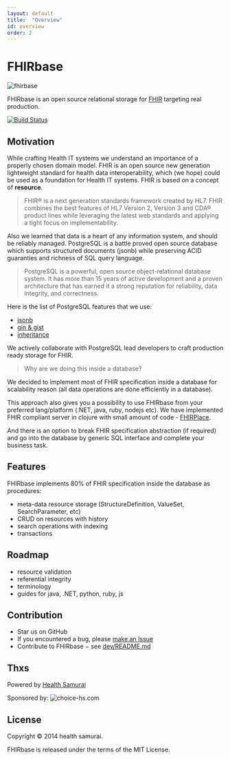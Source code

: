 ```yaml
---
layout: default
title:  "Overview"
id: overview
order: 2
---
```


# FHIRbase

![fhirbase](https://avatars3.githubusercontent.com/u/6482975?v=3&s=400)

FHIRbase is an open source relational storage for
[FHIR](http://hl7.org/implement/standards/fhir/) targeting real production.

[![Build Status](https://travis-ci.org/fhirbase/fhirbase.png?branch=master)](https://travis-ci.org/fhirbase/fhirbase)

## Motivation

While crafting Health IT systems we understand an importance of a
properly chosen domain model. FHIR is an open source new generation
lightweight standard for health data interoperability, which (we hope)
could be used as a foundation for Health IT systems. FHIR is based
on a concept of __resource__.

> FHIR® is a next generation standards framework created by HL7.  FHIR
> combines the best features of HL7 Version 2, Version 3 and CDA®
> product lines while leveraging the latest web standards and applying
> a tight focus on implementability.

Also we learned that data is a heart of any information system, and
should be reliably managed. PostgreSQL is a battle proved open source
database which supports structured documents (jsonb) while
preserving ACID guaranties and richness of SQL query language.

> PostgreSQL is a powerful, open source object-relational database
> system.  It has more than 15 years of active development and a
> proven architecture that has earned it a strong reputation for
> reliability, data integrity, and correctness.

Here is the list of PostgreSQL features that we use:

* [jsonb](http://www.postgresql.org/docs/9.4/static/functions-json.html)
* [gin & gist](http://www.postgresql.org/docs/9.1/static/textsearch-indexes.html)
* [inheritance](http://www.postgresql.org/docs/9.4/static/tutorial-inheritance.html)

We actively collaborate with PostgreSQL lead developers to craft
production ready storage for FHIR.

> Why are we doing this inside a database?

We decided to implement most of FHIR specification inside a database for
scalability reason (all data operations are done efficiently in a database).

This approach also gives you a possibility to use FHIRbase from your
preferred lang/platform (.NET, java, ruby, nodejs etc).
We have implemented FHIR compliant server in clojure with small amount of
code - [FHIRPlace](https://github.com/fhirbase/fhirplace/).

And there is an option to break FHIR specification abstraction (if required) and
go into the database by generic SQL interface and complete your business task.


## Features

FHIRbase implements 80% of FHIR specification inside the database as
procedures:

* meta-data resource storage (StructureDefinition, ValueSet, SearchParameter, etc)
* CRUD on resources with history
* search operations with indexing
* transactions


## Roadmap

* resource validation
* referential integrity
* terminology
* guides for java, .NET, python, ruby, js

## Contribution

* Star us on GitHub
* If you encountered a bug, please [make an Issue](https://github.com/fhirbase/fhirplace/issues/new)
* Contribute to FHIRbase − see [dev/README.md](https://github.com/fhirbase/fhirbase/blob/master/dev/README.md)

## Thxs

Powered by [Health Samurai](http://health-samurai.io/)

Sponsored by: ![choice-hs.com](http://choice-hs.com/Images/Shared/Choice-HSLogo.png)

## License

Copyright © 2014 health samurai.

FHIRbase is released under the terms of the MIT License.
